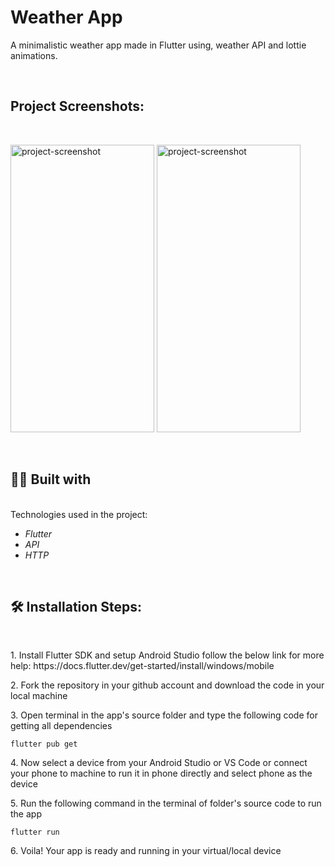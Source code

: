# Weather App

<p id="description">A minimalistic weather app made in Flutter using, weather API and lottie animations.</p>
</br>
<h2>Project Screenshots:</h2>
</br>
<p>
<img src="https://drive.google.com/file/d/15AAF5imBD2mNG5Yg0coaQ19pSzBabJus/view?usp=sharing" alt="project-screenshot" width="230" height="460/">

<img src="https://drive.google.com/file/d/1-OZIVNe1x_EhUb0f3aukMeqma156nQE5/view?usp=sharing" alt="project-screenshot" width="230" height="460/">

</p>

</br>
<h2>🧑‍💻 Built with</h2>
</br>
Technologies used in the project:

*   <i>Flutter</i>
*   <i>API</i>
*   <i>HTTP</i>
</br>
<h2>🛠️ Installation Steps:</h2>
</br>
<p>1. Install Flutter SDK and setup Android Studio follow the below link for more help: https://docs.flutter.dev/get-started/install/windows/mobile</p>

<p>2. Fork the repository in your github account and download the code in your local machine</p>

<p>3. Open terminal in the app's source folder and type the following code for getting all dependencies</p>

```
flutter pub get
```

<p>4. Now select a device from your Android Studio or VS Code or connect your phone to machine to run it in phone directly and select phone as the device</p>

<p>5. Run the following command in the terminal of folder's source code to run the app</p>

```
flutter run
```

<p>6. Voila! Your app is ready and running in your virtual/local device</p>

  
 </br>
